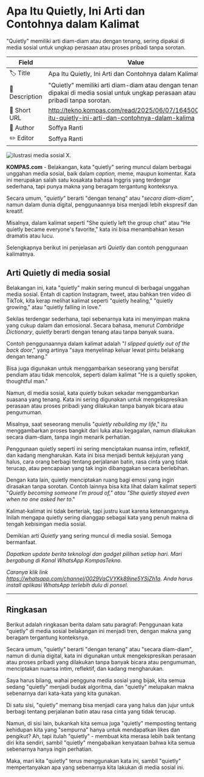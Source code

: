 # Apa Itu Quietly, Ini Arti dan Contohnya dalam Kalimat

"Quietly" memiliki arti diam-diam atau dengan tenang, sering dipakai di media sosial untuk ungkap perasaan atau proses pribadi tanpa sorotan.

| Field         | Value                                                       |
|---------------|-------------------------------------------------------------|
| 🏷️ Title       | Apa Itu Quietly, Ini Arti dan Contohnya dalam Kalimat |
| 📝 Description | "Quietly" memiliki arti diam-diam atau dengan tenang, sering dipakai di media sosial untuk ungkap perasaan atau proses pribadi tanpa sorotan. |
| 🔗 Short URL   | http://tekno.kompas.com/read/2025/06/07/16450017/apa-itu-quietly-ini-arti-dan-contohnya-dalam-kalima |
| 👤 Author      | Soffya Ranti |
| ✏️ Editor      | Soffya Ranti |

![ilustrasi media sosial X.](https://asset.kompas.com/crops/a6wJS0oREhQgU-nG-BRAlE9LSUk=/0x0:1200x800/750x500/data/photo/2025/04/09/67f5fb2460114.jpg)

**KOMPAS.com** - Belakangan, kata \"quietly\" sering muncul dalam berbagai unggahan media sosial, baik dalam *caption,* meme, maupun komentar. Kata ini merupakan salah satu kosakata bahasa Inggris yang terdengar sederhana, tapi punya makna yang beragam tergantung konteksnya. 

Secara umum, \"*quietly*\" berarti \"dengan tenang\" atau \"*secara diam-diam*\", namun dalam dunia digital, penggunaannya bisa menjadi lebih ekspresif dan kreatif. 

Misalnya, dalam kalimat seperti "She quietly left the group chat" atau "He quietly became everyone's favorite," kata ini bisa menambahkan kesan dramatis atau lucu. 

Selengkapnya berikut ini penjelasan arti *Quietly* dan contoh penggunaan kalimatnya. 

## Arti Quietly di media sosial 

Belakangan ini, kata "quietly" makin sering muncul di berbagai unggahan media sosial. Entah di caption Instagram, tweet, atau bahkan tren video di TikTok, kita kerap melihat kalimat seperti "quietly healing," "quietly growing," atau "quietly falling in love." 

Sekilas terdengar sederhana, tapi sebenarnya kata ini menyimpan makna yang cukup dalam dan emosional. Secara bahasa, menurut *Cambridge Dictionary*, *quietly* berarti dengan tenang atau tanpa banyak suara. 

Contoh penggunaannya dalam kalimat adalah "*I slipped quietly out of the back door*," yang artinya "saya menyelinap keluar lewat pintu belakang dengan tenang."

Bisa juga digunakan untuk menggambarkan seseorang yang bersifat pendiam atau tidak mencolok, seperti dalam kalimat "He is a quietly spoken, thoughtful man."

Namun, di media sosial, kata *quietly* bukan sekadar menggambarkan suasana yang tenang. Kata ini sering digunakan untuk mengekspresikan perasaan atau proses pribadi yang dilakukan tanpa banyak bicara atau pengumuman. 

Misalnya, saat seseorang menulis "*quietly rebuilding my life*," itu menggambarkan proses bangkit dari luka atau kegagalan, namun dilakukan secara diam-diam, tanpa ingin menarik perhatian.

Penggunaan quietly seperti ini sering menciptakan nuansa intim, reflektif, dan kadang mengharukan. Kata ini bisa menjadi bentuk kejujuran yang halus, cara orang berbagi tentang perjalanan batin, rasa cinta yang tidak terucap, atau pencapaian yang tak ingin dibanggakan secara berlebihan. 

Dengan kata lain, quietly menciptakan ruang bagi emosi yang ingin dirasakan tanpa sorotan. Contoh lainnya bisa kita lihat dalam kalimat seperti "*Quietly becoming someone I'm proud of," atau "She quietly stayed even when no one asked her to*."

Kalimat-kalimat ini tidak berteriak, tapi justru kuat karena ketenangannya. Inilah mengapa quietly sering dianggap sebagai kata yang penuh makna di tengah kebisingan media sosial.

Demikian arti *Quietly* yang sering muncul di media sosial. Semoga bermanfaat. 

*Dapatkan update berita teknologi dan gadget pilihan setiap hari. Mari bergabung di Kanal WhatsApp KompasTekno.*

*Caranya klik link https://whatsapp.com/channel/0029VaCVYKk89ine5YSjZh1a. Anda harus install aplikasi WhatsApp terlebih dulu di ponsel.*

---
## Ringkasan

Berikut adalah ringkasan berita dalam satu paragraf: Penggunaan kata "quietly" di media sosial belakangan ini menjadi tren, dengan makna yang beragam tergantung konteksnya.

 Secara umum, "quietly" berarti "dengan tenang" atau "secara diam-diam", namun di dunia digital, kata ini digunakan untuk mengekspresikan perasaan atau proses pribadi yang dilakukan tanpa banyak bicara atau pengumuman, menciptakan nuansa intim, reflektif, dan kadang mengharukan.



Saya harus bilang, wahai pengguna media sosial yang bijak, kita semua sedang "quietly" menjadi budak algoritma, dan "quietly" melupakan makna sebenarnya dari kata-kata yang kita gunakan.

 Di satu sisi, "quietly" memang bisa menjadi cara yang halus dan jujur untuk berbagi tentang perjalanan batin atau rasa cinta yang tidak terucap.

 Namun, di sisi lain, bukankah kita semua juga "quietly" memposting tentang kehidupan kita yang "sempurna" hanya untuk mendapatkan likes dan pengikut? Ah, tapi itulah "quietly" - membuat kita merasa lebih baik tentang diri kita sendiri, sambil "quietly" mengabaikan kenyataan bahwa kita semua sebenarnya hanya ingin perhatian.

 Maka, mari kita "quietly" terus menggunakan kata ini, sambil "quietly" mempertanyakan apa yang sebenarnya kita lakukan di media sosial ini.
